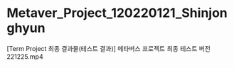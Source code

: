 # Metaver_Project_120220121_Shinjonghyun

[Term Project 최종 결과물(테스트 결과)] 메타버스 프로젝트 최종 테스트 버전 221225.mp4
